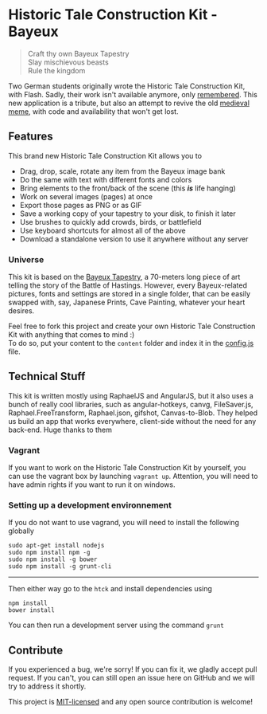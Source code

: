 # Historic Tale Construction Kit - Bayeux

> Craft thy own Bayeux Tapestry  
> Slay mischievous beasts  
> Rule the kingdom

Two German students originally wrote the Historic Tale Construction Kit, with Flash. Sadly, their work isn't available anymore, only [remembered](http://netzspannung.org/cat/servlet/CatServlet?cmd=document&subCommand=show&forward=%2Fnetzkollektor%2Foutput%2Fproject.xml&entryId=84868). This new application is a tribute, but also an attempt to revive the old [medieval meme](http://knowyourmeme.com/memes/medieval-macros-bayeux-tapestry-parodies), with code and availability that won't get lost.

## Features
This brand new Historic Tale Construction Kit allows you to
* Drag, drop, scale, rotate any item from the Bayeux image bank
* Do the same with text with different fonts and colors
* Bring elements to the front/back of the scene (this ***is*** life hanging)
* Work on several images (pages) at once
* Export those pages as PNG or as GIF
* Save a working copy of your tapestry to your disk, to finish it later
* Use brushes to quickly add crowds, birds, or battlefield
* Use keyboard shortcuts for almost all of the above
* Download a standalone version to use it anywhere without any server

### Universe
This kit is based on the [Bayeux Tapestry](http://www.bayeuxmuseum.com/en/la_tapisserie_de_bayeux_en.html), a 70-meters long piece of art telling the story of the Battle of Hastings. However, every Bayeux-related pictures, fonts and settings are stored in a single folder, that can be easily swapped with, say, Japanese Prints, Cave Painting, whatever your heart desires.

Feel free to fork this project and create your own Historic Tale Construction Kit with anything that comes to mind :)  
To do so, put your content to the ``content`` folder and index it in the [config.js](https://github.com/htck/bayeux/blob/master/htck/app/content/config.js) file.

## Technical Stuff
This kit is written mostly using RaphaelJS and AngularJS, but it also uses a bunch of really cool libraries, such as angular-hotkeys, canvg, FileSaver.js, Raphael.FreeTransform, Raphael.json, gifshot, Canvas-to-Blob. They helped us build an app that works everywhere, client-side without the need for any back-end. Huge thanks to them

### Vagrant
If you want to work on the Historic Tale Construction Kit by yourself, you can use the vagrant box by launching ``vagrant up``. Attention, you will need to have admin rights if you want to run it on windows.

### Setting up a development environnement
If you do not want to use vagrand, you will need to install the following globally
```
sudo apt-get install nodejs
sudo npm install npm -g
sudo npm install -g bower
sudo npm install -g grunt-cli
```

------

Then either way go to the ``htck`` and install dependencies using
```
npm install
bower install
```
You can then run a development server using the command ``grunt``

## Contribute
If you experienced a bug, we're sorry! If you can fix it, we gladly accept pull request. If you can't, you can still open an issue here on GitHub and we will try to address it shortly.

This project is [MIT-licensed](https://github.com/htck/bayeux/blob/master/LICENSE) and any open source contribution is welcome!
